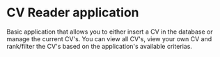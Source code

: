 # CV Reader application

Basic application that allows you to either insert a CV in the database or
manage the current CV's.
You can view all CV's, view your own CV and rank/filter the CV's based on the
application's available criterias.
